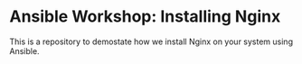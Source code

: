 # Ansible Workshop: Installing Nginx

This is a repository to demostate how we install Nginx on your system using Ansible.